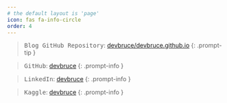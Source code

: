 ```yaml
---
# the default layout is 'page'
icon: fas fa-info-circle
order: 4
---
```


> <kbd>Blog GitHub Repository</kbd>: [devbruce/devbruce.github.io](https://github.com/devbruce/devbruce.github.io)
{: .prompt-tip }

> <kbd>GitHub</kbd>: [devbruce](https://github.com/devbruce)
{: .prompt-info }

> <kbd>LinkedIn</kbd>: [devbruce](https://www.linkedin.com/in/devbruce)
{: .prompt-info }

> <kbd>Kaggle</kbd>: [devbruce](https://www.kaggle.com/devbruce)
{: .prompt-info }
